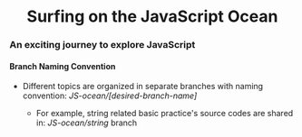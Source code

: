 <h1 align= "center">Surfing on the JavaScript Ocean</h1>

### An exciting journey to explore JavaScript

#### Branch Naming Convention

- Different topics are organized in separate branches with naming convention: _JS-ocean/[desired-branch-name]_

  - For example, string related basic practice's source codes are shared in: _JS-ocean/string_ branch
